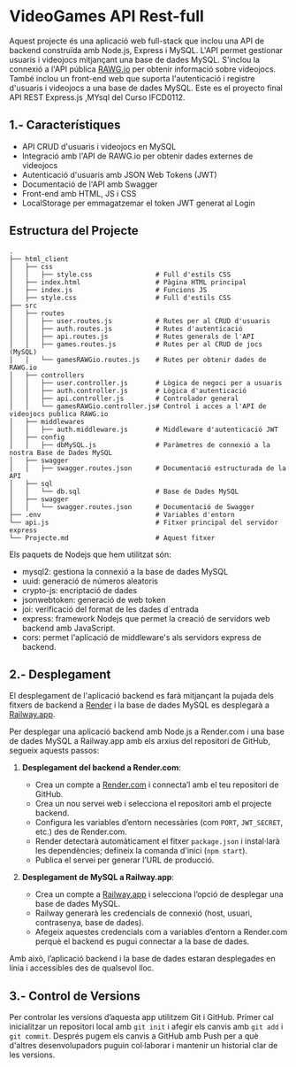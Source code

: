 # VideoGames API Rest-full


Aquest projecte és una aplicació web full-stack que inclou una API de backend construïda amb Node.js, Express i MySQL. L'API permet gestionar usuaris i videojocs mitjançant una base de dades MySQL. S'inclou la connexió a l'API pública [RAWG.io](https://rawg.io/) per obtenir informació sobre videojocs. També inclou un front-end web que suporta l'autenticació i registre d'usuaris i videojocs a una base de dades MySQL. Este es el proyecto final API REST Express.js ,MYsql del Curso IFCD0112.

## 1.- Característiques

- API CRUD d'usuaris i videojocs en MySQL
- Integració amb l'API de RAWG.io per obtenir dades externes de videojocs
- Autenticació d'usuaris amb JSON Web Tokens (JWT)
- Documentació de l'API amb Swagger
- Front-end amb HTML, JS i CSS
- LocalStorage per emmagatzemar el token JWT generat al Login

## Estructura del Projecte

```plaintext
.
├── html_client
│   ├── css
│   │   ├── style.css                # Full d'estils CSS
│   ├── index.html                   # Pàgina HTML principal
│   ├── index.js                     # Funcions JS
│   ├── style.css                    # Full d'estils CSS
├── src
│   ├── routes
│   │   ├── user.routes.js           # Rutes per al CRUD d'usuaris
│   │   ├── auth.routes.js           # Rutes d'autenticació
│   │   ├── api.routes.js            # Rutes generals de l'API
│   │   ├── games.routes.js          # Rutes per al CRUD de jocs (MySQL)
│   │   └── gamesRAWGio.routes.js    # Rutes per obtenir dades de RAWG.io
│   ├── controllers
│   │   ├── user.controller.js       # Lògica de negoci per a usuaris
│   │   ├── auth.controller.js       # Lògica d'autenticació
│   │   ├── api.controller.js        # Controlador general
│   │   └── gamesRAWGio.controller.js# Control i acces a l'API de videojocs publica RAWG.io
│   ├── middlewares
│   │   ├── auth.middleware.js       # Middleware d'autenticació JWT
│   ├── config
│   │   ├── dbMySQL.js               # Paràmetres de connexió a la nostra Base de Dades MySQL
│   ├── swagger
│   │   ├── swagger.routes.json      # Documentació estructurada de la API
│   ├── sql
│   │   └── db.sql                   # Base de Dades MySQL
│   ├── swagger
│   │   └── swagger.routes.json      # Documentació de Swagger
├── .env                             # Variables d'entorn
└── api.js                           # Fitxer principal del servidor express
└── Projecte.md                      # Aquest fitxer

```
Els paquets de Nodejs que hem utilitzat són: 

- mysql2:   gestiona la connexió a la base de dades MySQL
- uuid:     generació de números aleatoris
- crypto-js:    encriptació de dades
- jsonwebtoken:     generació de web token
- joi:  verificació del format de les dades d´entrada
- express:  framework Nodejs que permet la creació de servidors web backend amb JavaScript.
- cors:     permet l'aplicació de middleware's als servidors express de backend.



## 2.- Desplegament

El desplegament de l'aplicació backend es farà mitjançant la pujada dels fitxers de backend a [Render](https://render.com) i la base de dades MySQL es desplegarà a [Railway.app](https://railway.app).

Per desplegar una aplicació backend amb Node.js a Render.com i una base de dades MySQL a Railway.app amb els arxius del repositori de GitHub, segueix aquests passos:

1. **Desplegament del backend a Render.com**:
   - Crea un compte a [Render.com](https://render.com) i connecta’l amb el teu repositori de GitHub.
   - Crea un nou servei web i selecciona el repositori amb el projecte backend.
   - Configura les variables d’entorn necessàries (com `PORT`, `JWT_SECRET`, etc.) des de Render.com.
   - Render detectarà automàticament el fitxer `package.json` i instal·larà les dependències; defineix la comanda d'inici (`npm start`).
   - Publica el servei per generar l’URL de producció.

2. **Desplegament de MySQL a Railway.app**:
   - Crea un compte a [Railway.app](https://railway.app) i selecciona l’opció de desplegar una base de dades MySQL.
   - Railway generarà les credencials de connexió (host, usuari, contrasenya, base de dades).
   - Afegeix aquestes credencials com a variables d’entorn a Render.com perquè el backend es pugui connectar a la base de dades.
   
Amb això, l’aplicació backend i la base de dades estaran desplegades en línia i accessibles des de qualsevol lloc.

## 3.- Control de Versions

Per controlar les versions d’aquesta app utilitzem Git i GitHub. Primer cal inicialitzar un repositori local amb `git init` i afegir els canvis amb `git add` i `git commit`. Després pugem els canvis a GitHub amb Push per a què d'altres desenvolupadors puguin col·laborar i mantenir un historial clar de les versions.